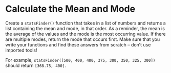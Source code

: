 # Calculate the Mean and Mode

Create a `statsFinder()` function that takes in a list of numbers and returns a list containing the mean and mode, in that order. As a reminder, the mean is the average of the values and the mode is the most occurring value. If there are multiple modes, return the mode that occurs first. Make sure that you write your functions and find these answers from scratch – don’t use imported tools!

For example, `statsFinder([500, 400, 400, 375, 300, 350, 325, 300])` should return `[368.75, 400]`.
